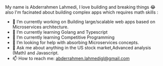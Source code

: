 

My name is Abderrahmen Lahmedi, I love building and breaking things :joy: also I'm facinated about building complex apps which requires math skills :

- 🔭 I’m currently working on Building large/scalable web apps based on Microservices architecture.
- 🌱 I’m currently learning Golang and Typescript
- 🌱 I’m currently learning Competitive Programming
- 🤔 I’m looking for help with absorbing Microservices concepts.
- 💬 Ask me about anything in the US stock market,Advanced analysis (Math) and Javascript.
- 📫 How to reach me: abderrahmen.lahmedigl@gmail.com
<!--
**Abderrahmenla/Abderrahmenla** is a ✨ _special_ ✨ repository because its `README.md` (this file) appears on your GitHub profile.

